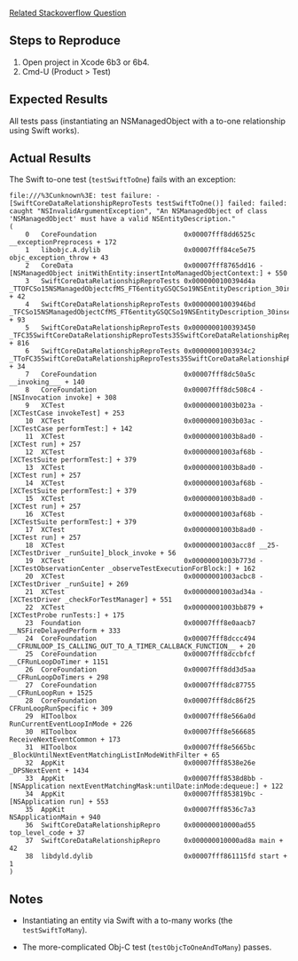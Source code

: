 [Related Stackoverflow Question](http://stackoverflow.com/q/24688969/5260)

Steps to Reproduce
------------------

1. Open project in Xcode 6b3 or 6b4.
2. Cmd-U (Product > Test)

Expected Results
----------------

All tests pass (instantiating an NSManagedObject with a to-one relationship using Swift works).

Actual Results
--------------

The Swift to-one test (`testSwiftToOne`) fails with an exception:

	file:///%3Cunknown%3E: test failure: -[SwiftCoreDataRelationshipReproTests testSwiftToOne()] failed: failed: caught "NSInvalidArgumentException", "An NSManagedObject of class 'NSManagedObject' must have a valid NSEntityDescription."
	(
		0   CoreFoundation                      0x00007fff8dd6525c __exceptionPreprocess + 172
		1   libobjc.A.dylib                     0x00007fff84ce5e75 objc_exception_throw + 43
		2   CoreData                            0x00007fff8765dd16 -[NSManagedObject initWithEntity:insertIntoManagedObjectContext:] + 550
		3   SwiftCoreDataRelationshipReproTests 0x0000000100394d4a _TTOFCSo15NSManagedObjectcfMS_FT6entityGSQCSo19NSEntityDescription_30insertIntoManagedObjectContextGSQCSo22NSManagedObjectContext__S_ + 42
		4   SwiftCoreDataRelationshipReproTests 0x00000001003946bd _TFCSo15NSManagedObjectCfMS_FT6entityGSQCSo19NSEntityDescription_30insertIntoManagedObjectContextGSQCSo22NSManagedObjectContext__S_ + 93
		5   SwiftCoreDataRelationshipReproTests 0x0000000100393450 _TFC35SwiftCoreDataRelationshipReproTests35SwiftCoreDataRelationshipReproTests14testSwiftToOnefS0_FT_T_ + 816
		6   SwiftCoreDataRelationshipReproTests 0x00000001003934c2 _TToFC35SwiftCoreDataRelationshipReproTests35SwiftCoreDataRelationshipReproTests14testSwiftToOnefS0_FT_T_ + 34
		7   CoreFoundation                      0x00007fff8dc50a5c __invoking___ + 140
		8   CoreFoundation                      0x00007fff8dc508c4 -[NSInvocation invoke] + 308
		9   XCTest                              0x00000001003b023a -[XCTestCase invokeTest] + 253
		10  XCTest                              0x00000001003b03ac -[XCTestCase performTest:] + 142
		11  XCTest                              0x00000001003b8ad0 -[XCTest run] + 257
		12  XCTest                              0x00000001003af68b -[XCTestSuite performTest:] + 379
		13  XCTest                              0x00000001003b8ad0 -[XCTest run] + 257
		14  XCTest                              0x00000001003af68b -[XCTestSuite performTest:] + 379
		15  XCTest                              0x00000001003b8ad0 -[XCTest run] + 257
		16  XCTest                              0x00000001003af68b -[XCTestSuite performTest:] + 379
		17  XCTest                              0x00000001003b8ad0 -[XCTest run] + 257
		18  XCTest                              0x00000001003acc8f __25-[XCTestDriver _runSuite]_block_invoke + 56
		19  XCTest                              0x00000001003b773d -[XCTestObservationCenter _observeTestExecutionForBlock:] + 162
		20  XCTest                              0x00000001003acbc8 -[XCTestDriver _runSuite] + 269
		21  XCTest                              0x00000001003ad34a -[XCTestDriver _checkForTestManager] + 551
		22  XCTest                              0x00000001003bb879 +[XCTestProbe runTests:] + 175
		23  Foundation                          0x00007fff8e0aacb7 __NSFireDelayedPerform + 333
		24  CoreFoundation                      0x00007fff8dccc494 __CFRUNLOOP_IS_CALLING_OUT_TO_A_TIMER_CALLBACK_FUNCTION__ + 20
		25  CoreFoundation                      0x00007fff8dccbfcf __CFRunLoopDoTimer + 1151
		26  CoreFoundation                      0x00007fff8dd3d5aa __CFRunLoopDoTimers + 298
		27  CoreFoundation                      0x00007fff8dc87755 __CFRunLoopRun + 1525
		28  CoreFoundation                      0x00007fff8dc86f25 CFRunLoopRunSpecific + 309
		29  HIToolbox                           0x00007fff8e566a0d RunCurrentEventLoopInMode + 226
		30  HIToolbox                           0x00007fff8e566685 ReceiveNextEventCommon + 173
		31  HIToolbox                           0x00007fff8e5665bc _BlockUntilNextEventMatchingListInModeWithFilter + 65
		32  AppKit                              0x00007fff8538e26e _DPSNextEvent + 1434
		33  AppKit                              0x00007fff8538d8bb -[NSApplication nextEventMatchingMask:untilDate:inMode:dequeue:] + 122
		34  AppKit                              0x00007fff853819bc -[NSApplication run] + 553
		35  AppKit                              0x00007fff8536c7a3 NSApplicationMain + 940
		36  SwiftCoreDataRelationshipRepro      0x000000010000ad55 top_level_code + 37
		37  SwiftCoreDataRelationshipRepro      0x000000010000ad8a main + 42
		38  libdyld.dylib                       0x00007fff861115fd start + 1
	)

Notes
-----

- Instantiating an entity via Swift with a to-many works (the `testSwiftToMany`).

- The more-complicated Obj-C test (`testObjcToOneAndToMany`) passes.
